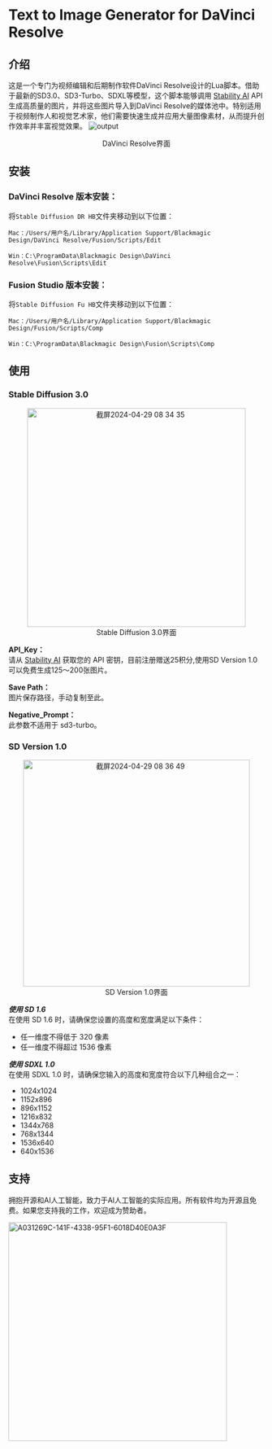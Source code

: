 # Text to Image Generator for DaVinci Resolve

## 介绍
这是一个专门为视频编辑和后期制作软件DaVinci Resolve设计的Lua脚本。借助于最新的SD3.0、SD3-Turbo、SDXL等模型，这个脚本能够调用 [Stability AI](https://stability.ai/) API生成高质量的图片，并将这些图片导入到DaVinci Resolve的媒体池中。特别适用于视频制作人和视觉艺术家，他们需要快速生成并应用大量图像素材，从而提升创作效率并丰富视觉效果。
![output](https://github.com/2445868686/Davinci-Resolve-SD-Text-to-Image/assets/50979290/0c7dd17a-032e-4681-82a3-352a8a6732c2)
<div align="center">
   DaVinci Resolve界面
</div>


## 安装
### DaVinci Resolve 版本安装：

将`Stable Diffusion DR HB`文件夹移动到以下位置：

  `Mac：/Users/用户名/Library/Application Support/Blackmagic Design/DaVinci Resolve/Fusion/Scripts/Edit`
  
  `Win：C:\ProgramData\Blackmagic Design\DaVinci Resolve\Fusion\Scripts\Edit`

###  Fusion Studio 版本安装：
将`Stable Diffusion Fu HB`文件夹移动到以下位置：

  `Mac：/Users/用户名/Library/Application Support/Blackmagic Design/Fusion/Scripts/Comp`
  
  `Win：C:\ProgramData\Blackmagic Design\Fusion\Scripts\Comp`
## 使用
### Stable Diffusion 3.0 
<div align="center">
    <img src="https://github.com/2445868686/Davinci-Resolve-SD-Text-to-Image/assets/50979290/4b0472d8-f2f9-4340-996b-1bbf34edb831" width="430" alt="截屏2024-04-29 08 34 35">
</div>
<div align="center">
   Stable Diffusion 3.0界面
</div>

**API_Key：** <br>
请从  [Stability AI](https://stability.ai/)  获取您的 API 密钥，目前注册赠送25积分,使用SD Version 1.0可以免费生成125～200张图片。 <br>

**Save Path：** <br>
图片保存路径，手动复制至此。 <br>

**Negative_Prompt：** <br>
此参数不适用于 sd3-turbo。 <br>

### SD Version 1.0
<div align="center">
  <img width="446" alt="截屏2024-04-29 08 36 49" src="https://github.com/2445868686/Davinci-Resolve-SD-Text-to-Image/assets/50979290/d8813c31-b8ab-42f8-858c-160497bd14b6">
</div>
<div align="center">
   SD Version 1.0界面
</div>

***使用 SD 1.6***<br>
在使用 SD 1.6 时，请确保您设置的高度和宽度满足以下条件：

- 任一维度不得低于 320 像素
- 任一维度不得超过 1536 像素

***使用 SDXL 1.0***<br>
在使用 SDXL 1.0 时，请确保您输入的高度和宽度符合以下几种组合之一：
- 1024x1024
- 1152x896
- 896x1152
- 1216x832
- 1344x768
- 768x1344
- 1536x640
- 640x1536



## 支持
拥抱开源和AI人工智能，致力于AI人工智能的实际应用。所有软件均为开源且免费。如果您支持我的工作，欢迎成为赞助者。

<img width="430" alt="A031269C-141F-4338-95F1-6018D40E0A3F" src="https://github.com/2445868686/Davinci-Resolve-SD-Text-to-Image/assets/50979290/a17d3ade-7486-4b3f-9b19-1d2d0c4b6945">
